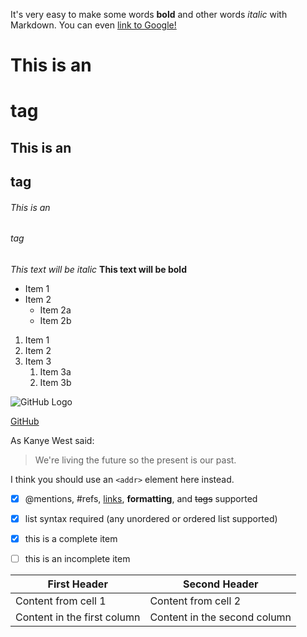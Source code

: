 It's very easy to make some words **bold** and other words 
*italic* with Markdown. You can even 
[link to Google!](http://google.com)

# This is an <h1> tag
## This is an <h2> tag
###### This is an <h6> tag


*This text will be italic*
**This text will be bold**

* Item 1
* Item 2
  * Item 2a
  * Item 2b
  
  
1. Item 1
1. Item 2
1. Item 3
   1. Item 3a
   1. Item 3b
   

![GitHub Logo](/images/logo.png)

[GitHub](http://github.com)

As Kanye West said:

> We're living the future so
> the present is our past.

I think you should use an
`<addr>` element here instead.


- [x] @mentions, #refs, [links](), **formatting**, and <del>tags</del> supported
- [x] list syntax required (any unordered or ordered list supported)
- [x] this is a complete item
- [ ] this is an incomplete item


First Header | Second Header
------------ | -------------
Content from cell 1 | Content from cell 2
Content in the first column | Content in the second column




